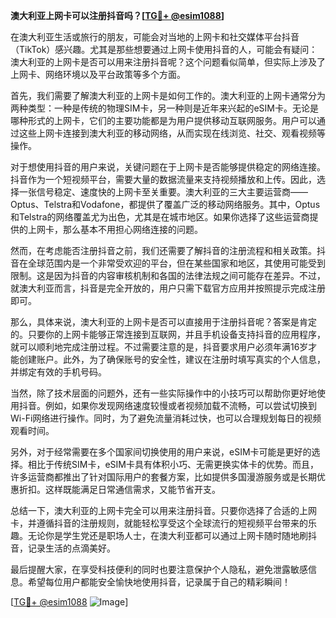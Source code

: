 **澳大利亚上网卡可以注册抖音吗？[[TG💪+ @esim1088](https://t.me/s/esim1088)]**

在澳大利亚生活或旅行的朋友，可能会对当地的上网卡和社交媒体平台抖音（TikTok）感兴趣。尤其是那些想要通过上网卡使用抖音的人，可能会有疑问：澳大利亚的上网卡是否可以用来注册抖音呢？这个问题看似简单，但实际上涉及了上网卡、网络环境以及平台政策等多个方面。

首先，我们需要了解澳大利亚的上网卡是如何工作的。澳大利亚的上网卡通常分为两种类型：一种是传统的物理SIM卡，另一种则是近年来兴起的eSIM卡。无论是哪种形式的上网卡，它们的主要功能都是为用户提供移动互联网服务。用户可以通过这些上网卡连接到澳大利亚的移动网络，从而实现在线浏览、社交、观看视频等操作。

对于想使用抖音的用户来说，关键问题在于上网卡是否能够提供稳定的网络连接。抖音作为一个短视频平台，需要大量的数据流量来支持视频播放和上传。因此，选择一张信号稳定、速度快的上网卡至关重要。澳大利亚的三大主要运营商——Optus、Telstra和Vodafone，都提供了覆盖广泛的移动网络服务。其中，Optus和Telstra的网络覆盖尤为出色，尤其是在城市地区。如果你选择了这些运营商提供的上网卡，那么基本不用担心网络连接的问题。

然而，在考虑能否注册抖音之前，我们还需要了解抖音的注册流程和相关政策。抖音在全球范围内是一个非常受欢迎的平台，但在某些国家和地区，其使用可能受到限制。这是因为抖音的内容审核机制和各国的法律法规之间可能存在差异。不过，就澳大利亚而言，抖音是完全开放的，用户只需下载官方应用并按照提示完成注册即可。

那么，具体来说，澳大利亚的上网卡是否可以直接用于注册抖音呢？答案是肯定的。只要你的上网卡能够正常连接到互联网，并且手机设备支持抖音的应用程序，就可以顺利地完成注册过程。不过需要注意的是，抖音要求用户必须年满16岁才能创建账户。此外，为了确保账号的安全性，建议在注册时填写真实的个人信息，并绑定有效的手机号码。

当然，除了技术层面的问题外，还有一些实际操作中的小技巧可以帮助你更好地使用抖音。例如，如果你发现网络速度较慢或者视频加载不流畅，可以尝试切换到Wi-Fi网络进行操作。同时，为了避免流量消耗过快，也可以合理规划每日的视频观看时间。

另外，对于经常需要在多个国家间切换使用的用户来说，eSIM卡可能是更好的选择。相比于传统SIM卡，eSIM卡具有体积小巧、无需更换实体卡的优势。而且，许多运营商都推出了针对国际用户的套餐方案，比如提供多国漫游服务或是长期优惠折扣。这样既能满足日常通信需求，又能节省开支。

总结一下，澳大利亚的上网卡完全可以用来注册抖音。只要你选择了合适的上网卡，并遵循抖音的注册规则，就能轻松享受这个全球流行的短视频平台带来的乐趣。无论你是学生党还是职场人士，在澳大利亚都可以通过上网卡随时随地刷抖音，记录生活的点滴美好。

最后提醒大家，在享受科技便利的同时也要注意保护个人隐私，避免泄露敏感信息。希望每位用户都能安全愉快地使用抖音，记录属于自己的精彩瞬间！

[[TG💪+ @esim1088](https://t.me/s/esim1088) ![Image](https://i.postimg.cc/4NQfJmqS/Snipaste-2025-05-13-00-14-12.png)]